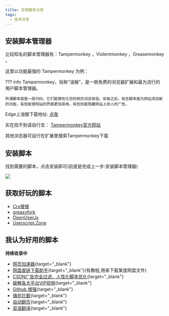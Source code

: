 ```yaml
---
title: 实用脚本分享
tags:
  - 技术分享
---
```

##  安装脚本管理器
比较知名的脚本管理器有：Tampermonkey ，Violentmonkey ，Greasemonkey 。

这里以功能最强的 Tampermonkey  为例：  

??? info
    Tampermonkey，俗称“油猴”，是一款免费的浏览器扩展和最为流行的用户脚本管理器。

    所谓脚本就是一段代码，它们能够优化您的网页浏览体验。安装之后，有些脚本能为网站添加新的功能，有些能使网站的界面更加易用，有些则能隐藏网站上烦人的广告。

Edge上油猴下载地址:
[点我](https://microsoftedge.microsoft.com/addons/detail/tampermonkey/iikmkjmpaadaobahmlepeloendndfphd)  


实在找不到请自行去：
[Tampermonkey官方网站](https://www.tampermonkey.net/)  

其他浏览器可自行在扩展里搜索Tampermonkey下载

## 安装脚本  
找到需要的脚本，点击安装即可(前提是完成上一步:安装脚本管理器)  

![](https://vkceyugu.cdn.bspapp.com/VKCEYUGU-0d8c17ea-3b18-45d5-bf2f-64e5c812dfc9/143e52ff-527b-4009-88ee-d2ccd45cc636.png)  

## 获取好玩的脚本

- [Crx搜搜](https://www.crxsoso.com/)
- [greasyfork](https://greasyfork.org/) 
- [OpenUserJs](https://openuserjs.org/) 
- [Userscript.Zone](https://www.userscript.zone/?utm_source=tm.net&utm_medium=scripts)

## 我认为好用的脚本  

**持续收录中**

- [网页加速器](https://www.youxiaohou.com/tool/install-instantpage.html){target="_blank"}
- [网盘直链下载助手](https://www.youxiaohou.com/install.html){target="_blank"}(有教程,用来下载某度网盘文件)
- [CSDN广告完全过滤、人性化脚本优化](https://greasyfork.org/zh-CN/scripts/378351-%E6%8C%81%E7%BB%AD%E6%9B%B4%E6%96%B0-csdn%E5%B9%BF%E5%91%8A%E5%AE%8C%E5%85%A8%E8%BF%87%E6%BB%A4-%E4%BA%BA%E6%80%A7%E5%8C%96%E8%84%9A%E6%9C%AC%E4%BC%98%E5%8C%96-%E4%B8%8D%E7%94%A8%E5%86%8D%E7%99%BB%E5%BD%95%E4%BA%86-%E8%AE%A9%E4%BD%A0%E4%BD%93%E9%AA%8C%E4%BB%A4%E4%BA%BA%E6%83%8A%E5%96%9C%E7%9A%84%E5%B4%AD%E6%96%B0csdn/code){target="_blank"}
- [破解各大平台VIP视频](https://greasyfork.org/zh-CN/scripts/438657-%E5%85%A8%E7%BD%91vip%E8%A7%86%E9%A2%91%E5%85%8D%E8%B4%B9%E7%A0%B4%E8%A7%A3-%E4%B8%93%E6%B3%A8%E4%B8%80%E4%B8%AA%E8%84%9A%E6%9C%AC%E5%8F%AA%E5%81%9A%E4%B8%80%E4%BB%B6%E4%BA%8B%E4%BB%B6-%E9%95%BF%E6%9C%9F%E6%9B%B4%E6%96%B0-%E6%94%BE%E5%BF%83%E4%BD%BF%E7%94%A8){target="_blank"}
- [Github 增强](https://greasyfork.org/zh-CN/scripts/412245-github-%E5%A2%9E%E5%BC%BA-%E9%AB%98%E9%80%9F%E4%B8%8B%E8%BD%BD){target="_blank"}
- [骚扰拦截](https://github.com/AirBashX/UserScript){target="_blank"}
- [自动翻页](https://greasyfork.org/zh-CN/scripts/419215-%E8%87%AA%E5%8A%A8%E6%97%A0%E7%BC%9D%E7%BF%BB%E9%A1%B5){target="_blank"}
- [双语翻译](https://immersive-translate.owenyoung.com/){target="_blank"}  
